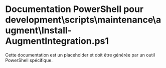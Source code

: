# Documentation PowerShell pour development\scripts\maintenance\augment\Install-AugmentIntegration.ps1

Cette documentation est un placeholder et doit être générée par un outil PowerShell spécifique.
